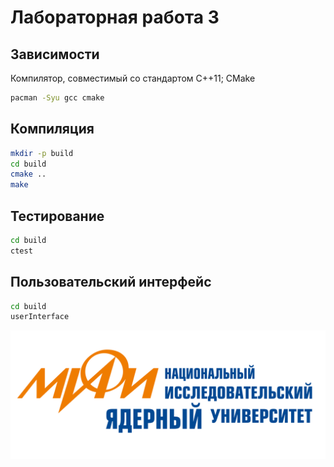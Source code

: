 # Лабораторная работа 3

## Зависимости

Компилятор, совместимый со стандартом C++11; CMake

```bash
pacman -Syu gcc cmake
```

## Компиляция

```bash
mkdir -p build
cd build
cmake ..
make
```

## Тестирование

```bash
cd build
ctest
```

## Пользовательский интерфейс

```bash
cd build
userInterface
```

![МИФИ](./contrib/mephi.png)
